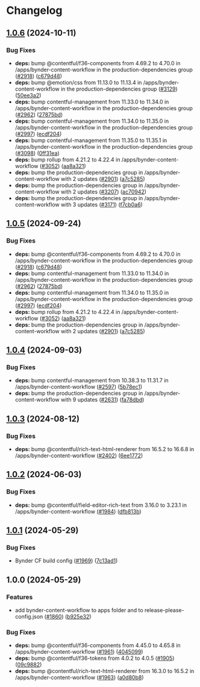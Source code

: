 # Changelog

## [1.0.6](https://github.com/xillio/contentful-marketplace-partner-apps/compare/bynder-content-workflow-v1.0.5...bynder-content-workflow-v1.0.6) (2024-10-11)


### Bug Fixes

* **deps:** bump @contentful/f36-components from 4.69.2 to 4.70.0 in /apps/bynder-content-workflow in the production-dependencies group ([#2918](https://github.com/xillio/contentful-marketplace-partner-apps/issues/2918)) ([c679d48](https://github.com/xillio/contentful-marketplace-partner-apps/commit/c679d483e33d78aa6a7bdeb633848521dc99938d))
* **deps:** bump @emotion/css from 11.13.0 to 11.13.4 in /apps/bynder-content-workflow in the production-dependencies group ([#3129](https://github.com/xillio/contentful-marketplace-partner-apps/issues/3129)) ([50ee3a2](https://github.com/xillio/contentful-marketplace-partner-apps/commit/50ee3a2d11c4038767578c892d77a549b378e7c1))
* **deps:** bump contentful-management from 11.33.0 to 11.34.0 in /apps/bynder-content-workflow in the production-dependencies group ([#2962](https://github.com/xillio/contentful-marketplace-partner-apps/issues/2962)) ([27875bd](https://github.com/xillio/contentful-marketplace-partner-apps/commit/27875bda6a77af96fd776d3cfed4d835bbd14949))
* **deps:** bump contentful-management from 11.34.0 to 11.35.0 in /apps/bynder-content-workflow in the production-dependencies group ([#2997](https://github.com/xillio/contentful-marketplace-partner-apps/issues/2997)) ([ecdf204](https://github.com/xillio/contentful-marketplace-partner-apps/commit/ecdf20402ab41abec20e45bc8c8d9956135d7bc1))
* **deps:** bump contentful-management from 11.35.0 to 11.35.1 in /apps/bynder-content-workflow in the production-dependencies group ([#3098](https://github.com/xillio/contentful-marketplace-partner-apps/issues/3098)) ([0ff31ea](https://github.com/xillio/contentful-marketplace-partner-apps/commit/0ff31eaaf66764033b85e12cdb5220623ba18eaf))
* **deps:** bump rollup from 4.21.2 to 4.22.4 in /apps/bynder-content-workflow ([#3052](https://github.com/xillio/contentful-marketplace-partner-apps/issues/3052)) ([aa8a321](https://github.com/xillio/contentful-marketplace-partner-apps/commit/aa8a321c90a7404553790b7ba08096ea9e5471ab))
* **deps:** bump the production-dependencies group in /apps/bynder-content-workflow with 2 updates ([#2901](https://github.com/xillio/contentful-marketplace-partner-apps/issues/2901)) ([a7c5285](https://github.com/xillio/contentful-marketplace-partner-apps/commit/a7c5285208e70421ea19443a6cbdda60274f68b1))
* **deps:** bump the production-dependencies group in /apps/bynder-content-workflow with 2 updates ([#3207](https://github.com/xillio/contentful-marketplace-partner-apps/issues/3207)) ([ac70942](https://github.com/xillio/contentful-marketplace-partner-apps/commit/ac7094261b1fa8b2d4f70dffa64dad8a6b86534d))
* **deps:** bump the production-dependencies group in /apps/bynder-content-workflow with 3 updates ([#3171](https://github.com/xillio/contentful-marketplace-partner-apps/issues/3171)) ([f7cb0a6](https://github.com/xillio/contentful-marketplace-partner-apps/commit/f7cb0a63d6a8c8250b3b615706c4e206975576a0))

## [1.0.5](https://github.com/contentful/marketplace-partner-apps/compare/bynder-content-workflow-v1.0.4...bynder-content-workflow-v1.0.5) (2024-09-24)


### Bug Fixes

* **deps:** bump @contentful/f36-components from 4.69.2 to 4.70.0 in /apps/bynder-content-workflow in the production-dependencies group ([#2918](https://github.com/contentful/marketplace-partner-apps/issues/2918)) ([c679d48](https://github.com/contentful/marketplace-partner-apps/commit/c679d483e33d78aa6a7bdeb633848521dc99938d))
* **deps:** bump contentful-management from 11.33.0 to 11.34.0 in /apps/bynder-content-workflow in the production-dependencies group ([#2962](https://github.com/contentful/marketplace-partner-apps/issues/2962)) ([27875bd](https://github.com/contentful/marketplace-partner-apps/commit/27875bda6a77af96fd776d3cfed4d835bbd14949))
* **deps:** bump contentful-management from 11.34.0 to 11.35.0 in /apps/bynder-content-workflow in the production-dependencies group ([#2997](https://github.com/contentful/marketplace-partner-apps/issues/2997)) ([ecdf204](https://github.com/contentful/marketplace-partner-apps/commit/ecdf20402ab41abec20e45bc8c8d9956135d7bc1))
* **deps:** bump rollup from 4.21.2 to 4.22.4 in /apps/bynder-content-workflow ([#3052](https://github.com/contentful/marketplace-partner-apps/issues/3052)) ([aa8a321](https://github.com/contentful/marketplace-partner-apps/commit/aa8a321c90a7404553790b7ba08096ea9e5471ab))
* **deps:** bump the production-dependencies group in /apps/bynder-content-workflow with 2 updates ([#2901](https://github.com/contentful/marketplace-partner-apps/issues/2901)) ([a7c5285](https://github.com/contentful/marketplace-partner-apps/commit/a7c5285208e70421ea19443a6cbdda60274f68b1))

## [1.0.4](https://github.com/contentful/marketplace-partner-apps/compare/bynder-content-workflow-v1.0.3...bynder-content-workflow-v1.0.4) (2024-09-03)


### Bug Fixes

* **deps:** bump contentful-management from 10.38.3 to 11.31.7 in /apps/bynder-content-workflow ([#2597](https://github.com/contentful/marketplace-partner-apps/issues/2597)) ([5b78ec1](https://github.com/contentful/marketplace-partner-apps/commit/5b78ec110410f44f4bc5ed99a4e5ae4f1913ab78))
* **deps:** bump the production-dependencies group in /apps/bynder-content-workflow with 9 updates ([#2631](https://github.com/contentful/marketplace-partner-apps/issues/2631)) ([fa78dbd](https://github.com/contentful/marketplace-partner-apps/commit/fa78dbd47cd5b446baa0cbfdee07f2d07381a740))

## [1.0.3](https://github.com/contentful/marketplace-partner-apps/compare/bynder-content-workflow-v1.0.2...bynder-content-workflow-v1.0.3) (2024-08-12)


### Bug Fixes

* **deps:** bump @contentful/rich-text-html-renderer from 16.5.2 to 16.6.8 in /apps/bynder-content-workflow ([#2402](https://github.com/contentful/marketplace-partner-apps/issues/2402)) ([6ee1772](https://github.com/contentful/marketplace-partner-apps/commit/6ee1772236a74ed6f19fd834a29b56ec753e5f54))

## [1.0.2](https://github.com/contentful/marketplace-partner-apps/compare/bynder-content-workflow-v1.0.1...bynder-content-workflow-v1.0.2) (2024-06-03)


### Bug Fixes

* **deps:** bump @contentful/field-editor-rich-text from 3.16.0 to 3.23.1 in /apps/bynder-content-workflow ([#1984](https://github.com/contentful/marketplace-partner-apps/issues/1984)) ([dfb813b](https://github.com/contentful/marketplace-partner-apps/commit/dfb813bf24a75c9f4a244537f5383020287e476b))

## [1.0.1](https://github.com/contentful/marketplace-partner-apps/compare/bynder-content-workflow-v1.0.0...bynder-content-workflow-v1.0.1) (2024-05-29)


### Bug Fixes

* Bynder CF build config ([#1969](https://github.com/contentful/marketplace-partner-apps/issues/1969)) ([7c13ad1](https://github.com/contentful/marketplace-partner-apps/commit/7c13ad18a236fb08014e2e29f801652a55057e41))

## 1.0.0 (2024-05-29)


### Features

* add bynder-content-workflow to apps folder and to release-please-config.json ([#1860](https://github.com/contentful/marketplace-partner-apps/issues/1860)) ([b925e32](https://github.com/contentful/marketplace-partner-apps/commit/b925e32dc73bef00dbdbe3d472811d185c2c655f))


### Bug Fixes

* **deps:** bump @contentful/f36-components from 4.45.0 to 4.65.8 in /apps/bynder-content-workflow ([#1961](https://github.com/contentful/marketplace-partner-apps/issues/1961)) ([4045099](https://github.com/contentful/marketplace-partner-apps/commit/40450990466f4def0e3fa68a7c5c2b9c7015b649))
* **deps:** bump @contentful/f36-tokens from 4.0.2 to 4.0.5 ([#1905](https://github.com/contentful/marketplace-partner-apps/issues/1905)) ([09c9882](https://github.com/contentful/marketplace-partner-apps/commit/09c9882ecbce217e25f85065ace36d09efcb54c5))
* **deps:** bump @contentful/rich-text-html-renderer from 16.3.0 to 16.5.2 in /apps/bynder-content-workflow ([#1963](https://github.com/contentful/marketplace-partner-apps/issues/1963)) ([a0d80b8](https://github.com/contentful/marketplace-partner-apps/commit/a0d80b8bad8f095917ef1bb8d0e8374018d9a32a))
